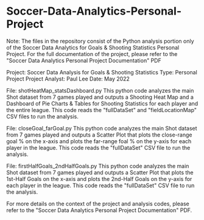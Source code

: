 # Soccer-Data-Analytics-Personal-Project
Note: The files in the repository consist of the Python analysis portion only of the Soccer Data Analytics for Goals 
& Shooting Statistics Personal Project. For the full documentation of the project, please refer to the "Soccer Data 
Analytics Personal Project Documentation" PDF



Project: Soccer Data Analysis for Goals & Shooting Statistics
Type: Personal Project
Project Analyst: Paul Lee
Date: May 2022


File: shotHeatMap_statsDashboard.py
This python code analyzes the main Shot dataset from 7 games played and outputs a Shooting Heat Map and a Dashboard of 
Pie Charts & Tables for Shooting Statistics for each player and the entire league. This code reads the "fullDataSet" and 
"fieldLocationMap" CSV files to run the analysis.


File: closeGoal_farGoal.py
This python code analyzes the main Shot dataset from 7 games played and outputs a Scatter Plot that plots the close-range 
goal % on the x-axis and plots the far-range foal % on the y-axis for each player in the league. This code reads the 
"fullDataSet" CSV file to run the analysis.


File: firstHalfGoals_2ndHalfGoals.py
This python code analyzes the main Shot dataset from 7 games played and outputs a Scatter Plot that plots the 1st-Half 
Goals on the x-axis and plots the 2nd-Half Goals on the y-axis for each player in the league. This code reads the "fullDataSet" 
CSV file to run the analysis.


For more details on the context of the project and analysis codes, please refer to the "Soccer Data Analytics Personal 
Project Documentation" PDF.
